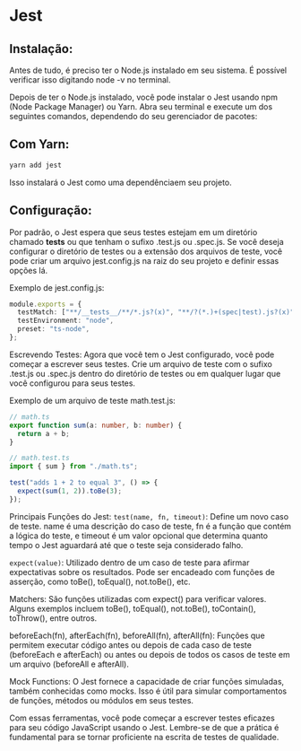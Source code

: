 # Jest

## Instalação:

Antes de tudo, é preciso ter o Node.js instalado em seu sistema. É possível verificar isso digitando node -v no
terminal.

Depois de ter o Node.js instalado, você pode instalar o Jest usando npm (Node Package Manager) ou Yarn. Abra seu terminal e execute um dos seguintes comandos, dependendo do seu gerenciador de pacotes:

## Com Yarn:

```bash
yarn add jest
```

Isso instalará o Jest como uma dependênciaem seu projeto.

## Configuração:

Por padrão, o Jest espera que seus testes estejam em um diretório chamado **tests** ou que tenham o sufixo .test.js
ou .spec.js. Se você deseja configurar o diretório de testes ou a extensão dos arquivos de teste, você pode criar
um arquivo jest.config.js na raiz do seu projeto e definir essas opções lá.

Exemplo de jest.config.js:

```typescript
module.exports = {
  testMatch: ["**/__tests__/**/*.js?(x)", "**/?(*.)+(spec|test).js?(x)"],
  testEnvironment: "node",
  preset: "ts-node",
};
```

Escrevendo Testes:
Agora que você tem o Jest configurado, você pode começar a escrever seus testes. Crie um arquivo de teste com o sufixo .test.js ou .spec.js dentro do diretório de testes ou em qualquer lugar que você configurou para seus testes.

Exemplo de um arquivo de teste math.test.js:

```typescript
// math.ts
export function sum(a: number, b: number) {
  return a + b;
}

// math.test.ts
import { sum } from "./math.ts";

test("adds 1 + 2 to equal 3", () => {
  expect(sum(1, 2)).toBe(3);
});
```

Principais Funções do Jest:
`test(name, fn, timeout)`: Define um novo caso de teste. name é uma descrição do caso de teste, fn é a função que contém a lógica do teste, e timeout é um valor opcional que determina quanto tempo o Jest aguardará até que o teste seja considerado falho.

`expect(value)`: Utilizado dentro de um caso de teste para afirmar expectativas sobre os resultados. Pode ser encadeado com funções de asserção, como toBe(), toEqual(), not.toBe(), etc.

Matchers: São funções utilizadas com expect() para verificar valores. Alguns exemplos incluem toBe(), toEqual(), not.toBe(), toContain(), toThrow(), entre outros.

beforeEach(fn), afterEach(fn), beforeAll(fn), afterAll(fn): Funções que permitem executar código antes ou depois de cada caso de teste (beforeEach e afterEach) ou antes ou depois de todos os casos de teste em um arquivo (beforeAll e afterAll).

Mock Functions: O Jest fornece a capacidade de criar funções simuladas, também conhecidas como mocks. Isso é útil para simular comportamentos de funções, métodos ou módulos em seus testes.

Com essas ferramentas, você pode começar a escrever testes eficazes para seu código JavaScript usando o Jest. Lembre-se de que a prática é fundamental para se tornar proficiente na escrita de testes de qualidade.
